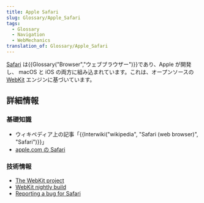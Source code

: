```yaml
---
title: Apple Safari
slug: Glossary/Apple_Safari
tags:
  - Glossary
  - Navigation
  - WebMechanics
translation_of: Glossary/Apple_Safari
---
```

<p><a href="http://www.apple.com/safari/">Safari</a> は{{Glossary("Browser","ウェブブラウザー")}}であり、Apple が開発し、 macOS と iOS の両方に組み込まれています。これは、オープンソースの <a href="https://webkit.org/">WebKit</a> エンジンに基づいています。</p>

<h2 id="Learn_more" name="Learn_more">詳細情報</h2>

<h3 id="General_knowledge" name="General_knowledge">基礎知識</h3>

<ul>
 <li>ウィキペディア上の記事「{{Interwiki("wikipedia", "Safari (web browser)", "Safari")}}」</li>
 <li><a href="https://www.apple.com/safari/" rel="external">apple.com の Safari</a></li>
</ul>

<h3 id="Technical_information" name="Technical_information">技術情報</h3>

<ul>
 <li><a href="https://webkit.org/">The WebKit project</a></li>
 <li><a href="https://nightly.webkit.org/" rel="external">WebKit nightly build</a></li>
 <li><a href="https://bugs.webkit.org/" rel="external">Reporting a bug for Safari</a></li>
</ul>
